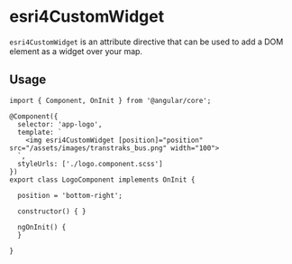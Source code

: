 # esri4CustomWidget

`esri4CustomWidget` is an attribute directive that can be used to add a DOM element as a widget over your map.

## Usage

```
import { Component, OnInit } from '@angular/core';

@Component({
  selector: 'app-logo',
  template: `
    <img esri4CustomWidget [position]="position" src="/assets/images/transtraks_bus.png" width="100">
  `,
  styleUrls: ['./logo.component.scss']
})
export class LogoComponent implements OnInit {

  position = 'bottom-right';

  constructor() { }

  ngOnInit() {
  }

}
```
